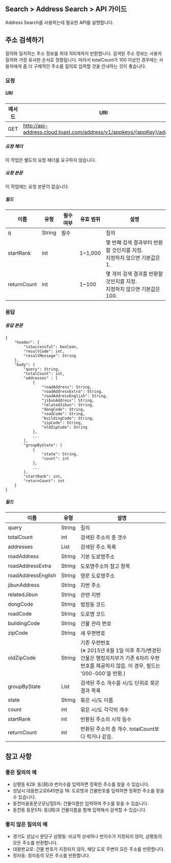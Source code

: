 ## Search > Address Search > API 가이드

Address Search를 사용하는데 필요한 API를 설명합니다.

## 주소 검색하기

질의와 일치하는 주소 정보를 최대 100개까지 반환합니다. 검색된 주소 정보는 사용자 질의와 가장 유사한 순서로 정렬됩니다. 따라서 totalCount가 100 이상인 경우에는 사용자에게 좀 더 구체적인 주소를 질의로 입력할 것을 안내하는 것이 좋습니다.

### 요청

##### URI

| 메서드 | URI |
| --- | --- |
| GET | http://api-address.cloud.toast.com/address/v1/appkeys/{appKey}/addresses |

##### 요청 헤더

이 작업은 별도의 요청 헤더를 요구하지 않습니다.

##### 요청 본문

이 작업에는 요청 본문이 없습니다.

##### 필드

| 이름 | 유형 | 필수 여부 | 유효 범위 | 설명 |
| --- | --- | ----- | ----- | --- |
| q | String | 필수 |  | 질의 |
| startRank | int |  | 1~1,000 | 몇 번째 검색 결과부터 반환할 것인지를 지정.<br>지정하지 않으면 기본값은 1. |
| returnCount | int |  | 1~100 | 몇 개의 검색 결과를 반환할 것인지를 지정.<br>지정하지 않으면 기본값은 100. |

### 응답

##### 응답 본문

```
{
    "header": {
        "isSuccessful": boolean,
        "resultCode": int,
        "resultMessage": String
    },
    "body": {
        "query": String,
        "totalCount": int,
        "addresses" : [
            {
                "roadAddress": String,
                "roadAddressExtra": String,
                "roadAddressEnglish": String,
                "jibunAddress": String,
                "relatedJibun": String,
                "dongCode": String,
                "roadCode": String,
                "buildingCode": String,
                "zipCode": String,
                "oldZipCode": String
            },
            ...
        ],
        "groupByState": [
            {
                "state": String,
                "count": int
            },
            ...
        ],
        "startRank": int,
        "returnCount": int
    }
}
```

##### 필드

| 이름 | 유형 | 설명 |
| --- | --- | --- |
| query | String | 질의 |
| totalCount | int | 검색된 주소의 총 갯수 |
| addresses | List | 검색된 주소 목록 |
| roadAddress | String | 기본 도로명주소 |
| roadAddressExtra | String | 도로명주소의 참고 항목 |
| roadAddressEnglish | String | 영문 도로명주소 |
| jibunAddress | String | 지번 주소 |
| relatedJibun | String | 관련 지번 |
| dongCode | String | 법정동 코드 |
| roadCode | String | 도로명 코드 |
| buildingCode | String | 건물 관리 번호 |
| zipCode | String | 새 우편번호 |
| oldZipCode | String | 기존 우편번호<br>(※ 2015년 8월 1일 이후 추가/변경된 건물은 행정자치부가 기존 6자리 우편번호를 제공하지 않음. 이 경우, 필드는 '000-000'을 반환.) |
| groupByState | List | 검색된 주소 개수를 시/도 단위로 묶은 결과 목록 |
| state | String | 묶은 시/도 이름 |
| count | int | 묶은 시/도 각각의 개수 |
| startRank | int | 반환된 주소의 시작 등수 |
| returnCount | int | 반환된 주소의 총 개수. totalCount보다 작거나 같음. |

## 참고 사항

### 좋은 질의의 예

* 삼평동 629: 동(洞)과 번지수를 입력하면 정확한 주소를 찾을 수 있습니다.
* 성남시 대왕판교로645번길 16: 도로명과 건물번호를 입력하면 정확한 주소를 찾을 수 있습니다.
* 동천마을동문굿모닝힐5차: 건물이름만 입력하여 주소를 찾을 수 있습니다.
* 동천동 동문5차: 동(洞)과 건물이름을 함께 입력해서 검색할 수 있습니다.

### 좋지 않은 질의의 예

* 경기도 성남시 분당구 삼평동: 비교적 상세하나 번지수가 지정되지 않아, 삼평동의 모든 주소를 반환합니다.
* 대왕판교로: 건물 번호가 지정되지 않아, 해당 도로 주변의 모든 주소를 반환합니다.
* 정자동: 정자동의 모든 주소를 반환합니다.
